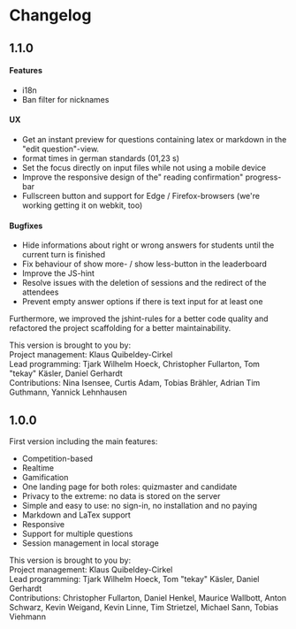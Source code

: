 # Changelog

## 1.1.0

#### Features
* i18n
* Ban filter for nicknames

#### UX
* Get an instant preview for questions containing latex or markdown in the "edit question"-view.
* format times in german standards (01,23 s)
* Set the focus directly on input files while not using a mobile device
* Improve the responsive design of the" reading confirmation" progress-bar
* Fullscreen button and support for Edge / Firefox-browsers (we're working getting it on webkit, too)

#### Bugfixes
* Hide informations about right or wrong answers for students until the current turn is finished
* Fix behaviour of show more- / show less-button in the leaderboard
* Improve the JS-hint 
* Resolve issues with the deletion of sessions and the redirect of the attendees
* Prevent empty answer options if there is text input for at least one

Furthermore, we improved the jshint-rules for a better code quality and refactored the project scaffolding for a better maintainability.

This version is brought to you by:  
Project management: Klaus Quibeldey-Cirkel  
Lead programming: Tjark Wilhelm Hoeck, Christopher Fullarton, Tom "tekay" Käsler, Daniel Gerhardt  
Contributions: Nina Isensee, Curtis Adam, Tobias Brähler, Adrian Tim Guthmann, Yannick Lehnhausen


## 1.0.0
First version including the main features:

* Competition-based
* Realtime
* Gamification
* One landing page for both roles: quizmaster and candidate
* Privacy to the extreme: no data is stored on the server
* Simple and easy to use: no sign-in, no installation and no paying
* Markdown and LaTex support
* Responsive
* Support for multiple questions
* Session management in local storage

This version is brought to you by:  
Project management: Klaus Quibeldey-Cirkel  
Lead programming: Tjark Wilhelm Hoeck, Tom "tekay" Käsler, Daniel Gerhardt  
Contributions: Christopher Fullarton, Daniel Henkel, Maurice Wallbott, Anton Schwarz, Kevin Weigand, Kevin Linne, Tim Strietzel, Michael Sann, Tobias Viehmann